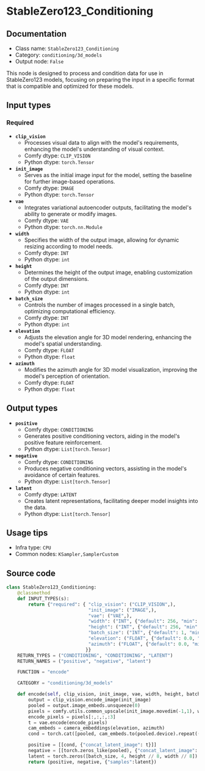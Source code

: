 # StableZero123_Conditioning
## Documentation
- Class name: `StableZero123_Conditioning`
- Category: `conditioning/3d_models`
- Output node: `False`

This node is designed to process and condition data for use in StableZero123 models, focusing on preparing the input in a specific format that is compatible and optimized for these models.
## Input types
### Required
- **`clip_vision`**
    - Processes visual data to align with the model's requirements, enhancing the model's understanding of visual context.
    - Comfy dtype: `CLIP_VISION`
    - Python dtype: `torch.Tensor`
- **`init_image`**
    - Serves as the initial image input for the model, setting the baseline for further image-based operations.
    - Comfy dtype: `IMAGE`
    - Python dtype: `torch.Tensor`
- **`vae`**
    - Integrates variational autoencoder outputs, facilitating the model's ability to generate or modify images.
    - Comfy dtype: `VAE`
    - Python dtype: `torch.nn.Module`
- **`width`**
    - Specifies the width of the output image, allowing for dynamic resizing according to model needs.
    - Comfy dtype: `INT`
    - Python dtype: `int`
- **`height`**
    - Determines the height of the output image, enabling customization of the output dimensions.
    - Comfy dtype: `INT`
    - Python dtype: `int`
- **`batch_size`**
    - Controls the number of images processed in a single batch, optimizing computational efficiency.
    - Comfy dtype: `INT`
    - Python dtype: `int`
- **`elevation`**
    - Adjusts the elevation angle for 3D model rendering, enhancing the model's spatial understanding.
    - Comfy dtype: `FLOAT`
    - Python dtype: `float`
- **`azimuth`**
    - Modifies the azimuth angle for 3D model visualization, improving the model's perception of orientation.
    - Comfy dtype: `FLOAT`
    - Python dtype: `float`
## Output types
- **`positive`**
    - Comfy dtype: `CONDITIONING`
    - Generates positive conditioning vectors, aiding in the model's positive feature reinforcement.
    - Python dtype: `List[torch.Tensor]`
- **`negative`**
    - Comfy dtype: `CONDITIONING`
    - Produces negative conditioning vectors, assisting in the model's avoidance of certain features.
    - Python dtype: `List[torch.Tensor]`
- **`latent`**
    - Comfy dtype: `LATENT`
    - Creates latent representations, facilitating deeper model insights into the data.
    - Python dtype: `List[torch.Tensor]`
## Usage tips
- Infra type: `CPU`
- Common nodes: `KSampler,SamplerCustom`


## Source code
```python
class StableZero123_Conditioning:
    @classmethod
    def INPUT_TYPES(s):
        return {"required": { "clip_vision": ("CLIP_VISION",),
                              "init_image": ("IMAGE",),
                              "vae": ("VAE",),
                              "width": ("INT", {"default": 256, "min": 16, "max": nodes.MAX_RESOLUTION, "step": 8}),
                              "height": ("INT", {"default": 256, "min": 16, "max": nodes.MAX_RESOLUTION, "step": 8}),
                              "batch_size": ("INT", {"default": 1, "min": 1, "max": 4096}),
                              "elevation": ("FLOAT", {"default": 0.0, "min": -180.0, "max": 180.0}),
                              "azimuth": ("FLOAT", {"default": 0.0, "min": -180.0, "max": 180.0}),
                             }}
    RETURN_TYPES = ("CONDITIONING", "CONDITIONING", "LATENT")
    RETURN_NAMES = ("positive", "negative", "latent")

    FUNCTION = "encode"

    CATEGORY = "conditioning/3d_models"

    def encode(self, clip_vision, init_image, vae, width, height, batch_size, elevation, azimuth):
        output = clip_vision.encode_image(init_image)
        pooled = output.image_embeds.unsqueeze(0)
        pixels = comfy.utils.common_upscale(init_image.movedim(-1,1), width, height, "bilinear", "center").movedim(1,-1)
        encode_pixels = pixels[:,:,:,:3]
        t = vae.encode(encode_pixels)
        cam_embeds = camera_embeddings(elevation, azimuth)
        cond = torch.cat([pooled, cam_embeds.to(pooled.device).repeat((pooled.shape[0], 1, 1))], dim=-1)

        positive = [[cond, {"concat_latent_image": t}]]
        negative = [[torch.zeros_like(pooled), {"concat_latent_image": torch.zeros_like(t)}]]
        latent = torch.zeros([batch_size, 4, height // 8, width // 8])
        return (positive, negative, {"samples":latent})

```
